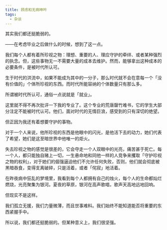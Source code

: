 ```yaml
---
title: 顾虑和无病呻吟
tags: 
  - 杂谈
---
```


其实我们都还挺脆弱的。

——在考虑毕业之后做什么的时候，想到了这一点。

我们每个人都有着所珍视之物：理想、重要的人、理应守护的牵绊、或者某种强烈的执念。但，这些事物无一不需要大量的成本去维护。然而，能够拿出这种成本的必要条件，是被时代所认可。

生于时代的洪流中，如果不能成为其中的一分子，那么时代就不会在意每一个「没有价值的」个体所珍视的东西。而时代所能容纳的个体数量只有那么多。

所谓被时代所认可，通俗一点说就是「就业」。

这里就不得不再次批评一下我的专业了。这个专业的荒唐罄竹难书，它的学生大部分注定不能被时代认可。他们，面对时代的无情巨浪，感受到的只有深切的绝望。

但正因为我还有着想要守护的事物。

对于一个人来说，他所珍视的东西是他眼中的闪光，是他活下去的动力，她们代表了希望，她们是这至暗世界中他唯一的炬火。

失去珍视之物的感觉是很差的，它会夺走一个人双眼中的光亮，痛苦甚于死亡。每一个人，都只能独自赌上一切，一生悬命地和同他一样的人竞争来攫取「守护珍视之物的权利」，对于她们的倔强逼迫他们不允许任何失败，否则，他们就会彻底被黑暗吞食，变得支离破碎，只是活着，或者「侘寂」地活着。

在昨夜病中狂乱的梦境里，我看到每个人都拥有自己的烛火，每个人的生命都灿烂燃烧，光亮聚集为银河。夏夜的草原，银河在高声歌唱，歌声天高地远地回响。

但现实不是这样。

我们孤立无援，我们力量微薄，而且世事难料。我们始终不能知道能否将重要的东西紧握手中。

所以说，我们都还挺脆弱的。但某种意义上，我们很坚强。